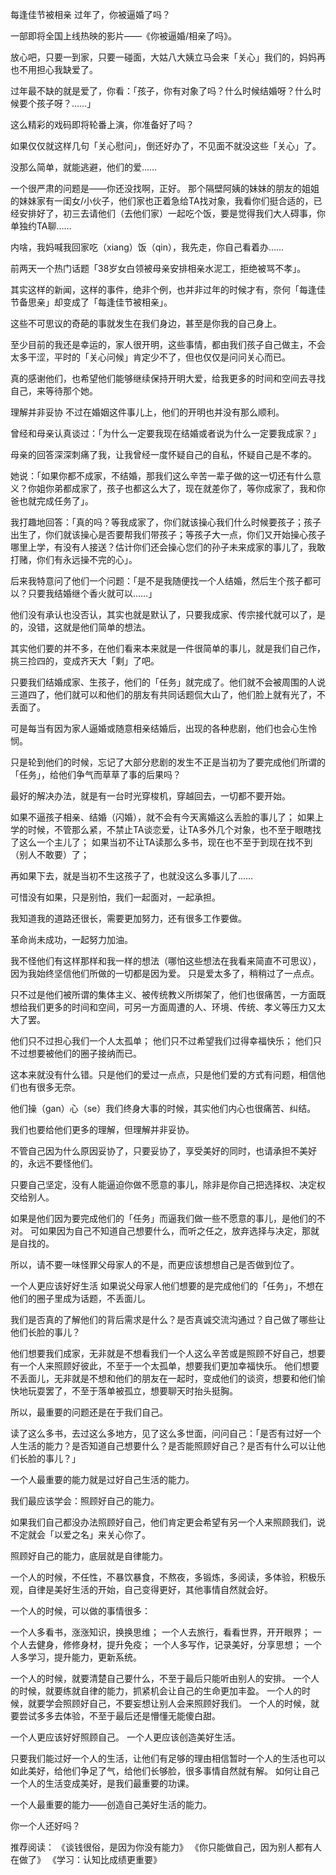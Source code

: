 

每逢佳节被相亲
过年了，你被逼婚了吗？

一部即将全国上线热映的影片——《你被逼婚/相亲了吗》。

放心吧，只要一到家，只要一碰面，大姑八大姨立马会来「关心」我们的，妈妈再也不用担心我缺爱了。

过年最不缺的就是爱了，你看：「孩子，你有对象了吗？什么时候结婚呀？什么时候要个孩子呀？……」

这么精彩的戏码即将轮番上演，你准备好了吗？

如果仅仅就这样几句「关心慰问」，倒还好办了，不见面不就没这些「关心」了。

没那么简单，就能逃避，他们的爱……

一个很严肃的问题是——你还没找啊，正好。
那个隔壁阿姨的妹妹的朋友的姐姐的妹妹家有一闺女/小伙子，他们家也正着急给TA找对象，我看你们挺合适的，已经安排好了，初三去请他们（去他们家）一起吃个饭，要是觉得我们大人碍事，你单独约TA聊……

内啥，我妈喊我回家吃（xiang）饭（qin），我先走，你自己看着办……

前两天一个热门话题「38岁女白领被母亲安排相亲水泥工，拒绝被骂不孝」。

其实这样的新闻，这样的事件，绝非个例，也并非过年的时候才有，奈何「每逢佳节备思亲」却变成了「每逢佳节被相亲」。

这些不可思议的奇葩的事就发生在我们身边，甚至是你我的自己身上。

至少目前的我还是幸运的，家人很开明，这些事情，都由我们孩子自己做主，不会太多干涩，平时的「关心问候」肯定少不了，但也仅仅是问问关心而已。

真的感谢他们，也希望他们能够继续保持开明大爱，给我更多的时间和空间去寻找自己，来等待那个她。



理解并非妥协
不过在婚姻这件事儿上，他们的开明也并没有那么顺利。

曾经和母亲认真谈过：「为什么一定要我现在结婚或者说为什么一定要我成家？」

母亲的回答深深刺痛了我，让我曾经一度怀疑自己的自私，怀疑自己是不孝的。

她说：「如果你都不成家，不结婚，那我们这么辛苦一辈子做的这一切还有什么意义？你姐你弟都成家了，孩子也都这么大了，现在就差你了，等你成家了，我和你爸也就完成任务了」。

我打趣地回答：「真的吗？等我成家了，你们就该操心我们什么时候要孩子；孩子出生了，你们就该操心是否要帮我们带孩子；等孩子大一点，你们又开始操心孩子哪里上学，有没有人接送？估计你们还会操心您们的孙子未来成家的事儿了，我敢打赌，你们有永远操不完的心」。

后来我特意问了他们一个问题：「是不是我随便找一个人结婚，然后生个孩子都可以？只要我结婚继个香火就可以……」

他们没有承认也没否认，其实也就是默认了，只要我成家、传宗接代就可以了，是的，没错，这就是他们简单的想法。

其实他们要的并不多，在他们看来本来就是一件很简单的事儿，就是我们自己作，挑三捡四的，变成齐天大「剩」了吧。

只要我们结婚成家、生孩子，他们的「任务」就完成了。他们就不会被周围的人说三道四了，他们就可以和他们的朋友有共同话题侃大山了，他们脸上就有光了，不丢面了。

可是每当有因为家人逼婚或随意相亲结婚后，出现的各种悲剧，他们也会心生怜悯。

只是轮到他们的时候，忘记了大部分悲剧的发生不正是当初为了要完成他们所谓的「任务」，给他们争气而草草了事的后果吗？

最好的解决办法，就是有一台时光穿梭机，穿越回去，一切都不要开始。

如果不逼孩子相亲、结婚（闪婚），就不会有今天离婚这么丢脸的事儿了；
如果上学的时候，不管那么紧，不禁止TA谈恋爱，让TA多外几个对象，也不至于眼瞎找了这么一个主儿了；
如果当初不让TA读那么多书，现在也不至于到现在找不到（别人不敢要）了；

再如果下去，就是当初不生这孩子了，也就没这么多事儿了……

可惜没有如果，只是别怕，我们一起面对，一起承担。

我知道我的道路还很长，需要更加努力，还有很多工作要做。

革命尚未成功，一起努力加油。

我不怪他们有这样那样和我一样的想法（哪怕这些想法在我看来简直不可思议），因为我始终坚信他们所做的一切都是因为爱。
只是爱太多了，稍稍过了一点点。

只不过是他们被所谓的集体主义、被传统教义所绑架了，他们也很痛苦，一方面既想给我们更多的时间和空间，可另一方面周遭的人、环境、传统、孝义等压力又太大了罢。

他们只不过担心我们一个人太孤单；
他们只不过希望我们过得幸福快乐；
他们只不过想要被他们的圈子接纳而已。

这本来就没有什么错。只是他们的爱过一点点，只是他们爱的方式有问题，相信他们也有很多无奈。

他们操（gan）心（se）我们终身大事的时候，其实他们内心也很痛苦、纠结。

我们也要给他们更多的理解，但理解并非妥协。


不管自己因为什么原因妥协了，只要妥协了，享受美好的同时，也请承担不美好的，永远不要怪他们。

只要自己坚定，没有人能逼迫你做不愿意的事儿，除非是你自己把选择权、决定权交给别人。


如果是他们因为要完成他们的「任务」而逼我们做一些不愿意的事儿，是他们的不对。
可如果因为自己不知道自己想要什么，而听之任之，放弃选择与决定，那就是自找的。

所以，请不要一味怪罪父母家人的不是，而更应该想想自己是否做到位了。


一个人更应该好好生活
如果说父母家人他们想要的是完成他们的「任务」，不想在他们的圈子里成为话题，不丢面儿。

我们是否真的了解他们的背后需求是什么？是否真诚交流沟通过？自己做了哪些让他们长脸的事儿？

他们想要我们成家，无非就是不想看我们一个人这么辛苦或是照顾不好自己，想要有一个人来照顾好彼此，不至于一个太孤单，想要我们更加幸福快乐。
他们想要不丢面儿，无非就是不想和他们的朋友在一起时，变成他们的谈资，想要和他们愉快地玩耍罢了，不至于落单被孤立，想要聊天时抬头挺胸。

所以，最重要的问题还是在于我们自己。

读了这么多书，去过这么多地方，见了这么多世面，问问自己：「是否有过好一个人生活的能力？是否知道自己想要什么？是否能照顾好自己？是否有什么可以让他们长脸的事儿？」

一个人最重要的能力就是过好自己生活的能力。

我们最应该学会：照顾好自己的能力。

如果我们自己都没办法照顾好自己，他们肯定更会希望有另一个人来照顾我们，说不定就会「以爱之名」来关心你了。

照顾好自己的能力，底层就是自律能力。

一个人的时候，不任性，不暴饮暴食，不熬夜，多锻炼，多阅读，多体验，积极乐观，自律是美好生活的开始，自己变得更好，其他事情自然就会好。

一个人的时候，可以做的事情很多：

一个人多看书，涨涨知识，换换思维；
一个人去旅行，看看世界，开开眼界；
一个人去健身，修修身材，提升免疫；
一个人多写作，记录美好，分享思想；
一个人多学习，提升能力，更新系统。


一个人的时候，就要清楚自己要什么，不至于最后只能听由别人的安排。
一个人的时候，就要练就自律的能力，抓紧机会让自己的生命更加丰盈。
一个人的时候，就要学会照顾好自己，不要妄想让别人会来照顾好我们。
一个人的时候，就要尝试多多去体验，不至于最后还是懵懂无能傻白甜。


一个人更应该好好照顾自己。
一个人更应该创造美好生活。

只要我们能过好一个人的生活，让他们有足够的理由相信暂时一个人的生活也可以如此美好，给他们争足了气，给他们长够脸，很多事情自然就有解。
如何让自己一个人的生活变成美好，是我们最重要的功课。

一个人最重要的能力——创造自己美好生活的能力。

你一个人还好吗？

推荐阅读：
《谈钱很俗，是因为你没有能力》
《你只能做自己，因为别人都有人在做了》
《学习：认知比成绩更重要》
